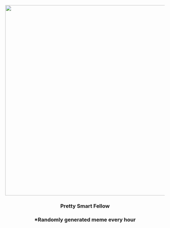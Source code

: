 <p align="center">
        <img src="https://i.redd.it/jnb9ecvareu81.jpg" width="600" height="600">
        </p>
        <h3 align="center">Pretty Smart Fellow</h3>
        <h3 align="center">*Randomly generated meme every hour</h3>
    